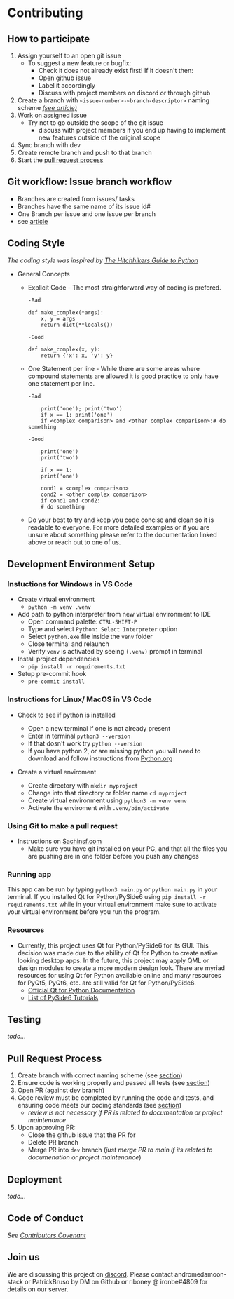 # Contributing

## How to participate

1. Assign yourself to an open git issue
    - To suggest a new feature or bugfix:
      - Check it does not already exist first! If it doesn't then:
      - Open github issue
      - Label it accordingly
      - Discuss with project members on discord or through github
2. Create a branch with `<issue-number>-<branch-descriptor>` naming scheme [*(see article)*](https://deepsource.io/blog/git-branch-naming-conventions/)
3. Work on assigned issue
    - Try not to go outside the scope of the git issue
      - discuss with project members if you end up having to implement new features outside of the original scope
4. Sync branch with dev
5. Create remote branch and push to that branch
6. Start the [pull request process](#pull-request=process)

## Git workflow: Issue branch workflow

- Branches are created from issues/ tasks
- Branches have the same name of its issue id#
- One Branch per issue and one issue per branch
- see [article](https://medium.com/flexisaf/git-workflow-for-your-project-3d9dbdc5f8e2)

## Coding Style

*The coding style was inspired by [The Hitchhikers Guide to Python](https://docs.python-guide.org/writing/style/)*

- General Concepts
  - Explicit Code - The most straighforward way of coding is prefered.

        -Bad

        def make_complex(*args):
            x, y = args
            return dict(**locals())

        -Good

        def make_complex(x, y):
            return {'x': x, 'y': y}

  - One Statement per line - While there are some areas where compound statements are allowed it is good practice to only have one statement per line.

        -Bad

            print('one'); print('two')
            if x == 1: print('one')
            if <complex comparison> and <other complex comparison>:# do something

        -Good

            print('one')
            print('two')

            if x == 1:
            print('one')

            cond1 = <complex comparison>
            cond2 = <other complex comparison>
            if cond1 and cond2:
            # do something

  - Do your best to try and keep you code concise and clean so it is readable to everyone. For more detailed examples or if you are unsure about something please refer to the documentation linked above or reach out to one of us.

## Development Environment Setup

### Instuctions for Windows in VS Code

- Create virtual environment
  - `python -m venv .venv`
- Add path to python interpreter from new virtual environment to IDE
  - Open command palette: `CTRL-SHIFT-P`
  - Type and select `Python: Select Interpreter` option
  - Select `python.exe` file inside the `venv` folder
  - Close terminal and relaunch
  - Verify `venv` is activated by seeing `(.venv)` prompt in terminal
- Install project dependencies
  - `pip install -r requirements.txt`
- Setup pre-commit hook
  - `pre-commit install`

### Instructions for Linux/ MacOS in VS Code

- Check to see if python is installed
  - Open a new terminal if one is not already present
  - Enter in terminal `python3 --version`
  - If that dosn't work try `python --version`
  - If you have python 2, or are missing python you will need to download and follow instructions from [Python.org](https://www.python.org/downloads/)

- Create a virtual enviroment
  - Create directory with `mkdir myproject`
  - Change into that directory or folder name `cd myproject`
  - Create virtual environment using `python3 -m venv venv`
  - Activate the enviroment with `.venv/bin/activate`

### Using Git to make a pull request

- Instructions on [Sachinsf.com](https://www.sachinsf.com/how-to-push-the-code-from-vs-code-to-github/)
  - Make sure you have git installed on your PC, and that all the files you are pushing are in one folder before you push any changes

### Running app

This app can be run by typing `python3 main.py` or `python main.py` in your terminal.  If you installed Qt for Python/PySide6 using `pip install -r requirements.txt` while in your virtual environment make sure to activate your virtual environment before you run the program.
  
### Resources

- Currently, this project uses Qt for Python/PySide6 for its GUI.  This decision was made due to the ability of Qt for Python to create native looking desktop apps.  In the future, this project may apply QML or design modules to create a more modern design look.  There are myriad resources for using Qt for Python available online and many resources for PyQt5, PyQt6, etc. are still valid for Qt for Python/PySide6.
  - [Official Qt for Python Documentation](https://doc.qt.io/qtforpython/)
  - [List of PySide6 Tutorials](https://www.reddit.com/r/QtFramework/comments/ni27qi/complete_26_part_pyside_tutorial_updated_for/)

## Testing

*todo...*

## Pull Request Process

1. Create branch with correct naming scheme (see [section](#how-to-participate))
2. Ensure code is working properly and passed all tests (see [section](#testing))
3. Open PR (against dev branch)
4. Code review must be completed by running the code and tests, and ensuring code meets our coding standards (see [section](#coding-style))
    - *review is not necessary if PR is related to documentation or project maintenance*
5. Upon approving PR:
    - Close the github issue that the PR for
    - Delete PR branch
    - Merge PR into `dev` branch (*just merge PR to main if its related to documenation or project maintenance*)

## Deployment

*todo...*

## Code of Conduct

*See [Contributors Covenant](https://www.contributor-covenant.org/version/2/0/code_of_conduct/code_of_conduct.txt)*

## Join us

We are discussing this project on [discord](https://discord.com/). Please contact andromedamoon-stack or PatrickBruso by DM on Github or riboney @ ironbe#4809 for details on our server.
